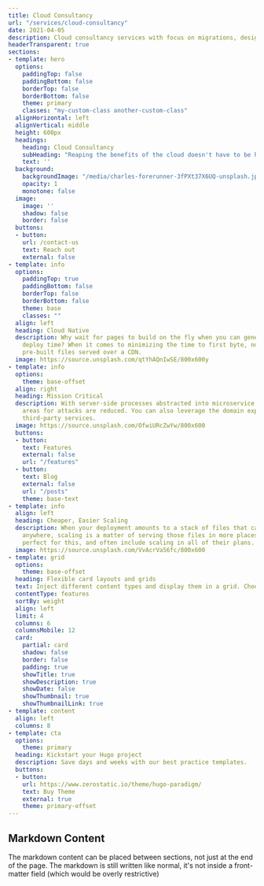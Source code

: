 ```yaml
---
title: Cloud Consultancy
url: "/services/cloud-consultancy"
date: 2021-04-05
description: Cloud consultancy services with focus on migrations, design and DevOps.
headerTransparent: true
sections:
- template: hero
  options:
    paddingTop: false
    paddingBottom: false
    borderTop: false
    borderBottom: false
    theme: primary
    classes: "my-custom-class another-custom-class"
  alignHorizontal: left
  alignVertical: middle
  height: 600px
  headings:
    heading: Cloud Consultancy
    subHeading: "Reaping the benefits of the cloud doesn't have to be hard."
    text: ''
  background:
    backgroundImage: "/media/charles-forerunner-3fPXt37X6UQ-unsplash.jpg"
    opacity: 1
    monotone: false
  image:
    image: ''
    shadow: false
    border: false
  buttons:
  - button: 
    url: /contact-us
    text: Reach out
    external: false
- template: info
  options:
    paddingTop: true
    paddingBottom: false
    borderTop: false
    borderBottom: false
    theme: base
    classes: ""
  align: left
  heading: Cloud Native
  description: Why wait for pages to build on the fly when you can generate them at
    deploy time? When it comes to minimizing the time to first byte, nothing beats
    pre-built files served over a CDN.
  image: https://source.unsplash.com/qtYhAQnIwSE/800x600y
- template: info
  options:
    theme: base-offset
  align: right
  heading: Mission Critical
  description: With server-side processes abstracted into microservice APIs, surface
    areas for attacks are reduced. You can also leverage the domain expertise of specialist
    third-party services.
  image: https://source.unsplash.com/OfwiURcZwYw/800x600
  buttons:
  - button: 
    text: Features
    external: false
    url: "/features"
  - button: 
    text: Blog
    external: false
    url: "/posts"
    theme: base-text
- template: info
  align: left
  heading: Cheaper, Easier Scaling
  description: When your deployment amounts to a stack of files that can be served
    anywhere, scaling is a matter of serving those files in more places. CDNs are
    perfect for this, and often include scaling in all of their plans.
  image: https://source.unsplash.com/VvAcrVa56fc/800x600
- template: grid
  options:
    theme: base-offset
  heading: Flexible card layouts and grids
  text: Inject different content types and display them in a grid. Choose different card layouts, customise the number of columns on both desktop and mobile. Limit the number of items and sort order.
  contentType: features
  sortBy: weight
  align: left
  limit: 4
  columns: 6
  columnsMobile: 12
  card:
    partial: card
    shadow: false
    border: false
    padding: true
    showTitle: true
    showDescription: true
    showDate: false
    showThumbnail: true
    showThumbnailLink: true
- template: content
  align: left
  columns: 8
- template: cta
  options:
    theme: primary
  heading: Kickstart your Hugo project
  description: Save days and weeks with our best practice templates.
  buttons:
  - button: 
    url: https://www.zerostatic.io/theme/hugo-paradigm/
    text: Buy Theme
    external: true
    theme: primary-offset
---
```


## Markdown Content

The markdown content can be placed between sections, not just at the end of the page. The markdown is still written like normal, it's not inside a front-matter field (which would be overly restrictive)